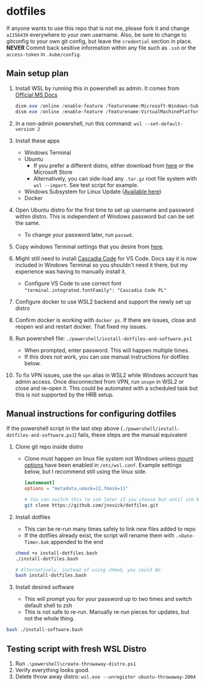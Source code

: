 # dotfiles

If anyone wants to use this repo that is not me, please fork it and change `a1156439` everywhere to your own username.
Also, be sure to change to gitconfig to your own git config, but leave the `credential` section in place.
**NEVER** Commit back sesitive information within any file such as `.ssh` or the `access-token` in `.kube/config`.

## Main setup plan

1. Install WSL by running this in powershell as admin. It comes from [Official MS Docs](https://docs.microsoft.com/en-us/windows/wsl/install-win10)

   ```powershell
   dism.exe /online /enable-feature /featurename:Microsoft-Windows-Subsystem-Linux /all /norestart
   dism.exe /online /enable-feature /featurename:VirtualMachinePlatform /all /norestart
   ```

1. In a non-admin powershell, run this command: `wsl --set-default-version 2`
1. Install these apps
   - Windows Terminal
   - Ubuntu
     - If you prefer a different distro, either download from
       [here](https://docs.microsoft.com/en-us/windows/wsl/install-manual)
       or the Microsoft Store
     - Alternatively, you can side-load any `.tar.gz` root file system with `wsl --import`. See test script for example.
   - Windows Subsystem for Linux Update
     ([Available here](https://docs.microsoft.com/en-us/windows/wsl/install-win10#step-4---download-the-linux-kernel-update-package))
   - Docker
1. Open Ubuntu distro for the first time to set up username and password within distro. This is independent of Windows password but can be set the same.
   - To change your password later, run `passwd`.
1. Copy windows Terminal settings that you desire from [here](./WindowsTerminalSettings.jsonc).
1. Might still need to install [Cascadia Code](https://docs.microsoft.com/en-us/windows/terminal/cascadia-code) for VS Code.
   Docs say it is now included in Windows Terminal so you shouldn't need it there, but my experience was having to manually install it.
   - Configure VS Code to use correct font `"terminal.integrated.fontFamily": "Cascadia Code PL"`
1. Configure docker to use WSL2 backend and support the newly set up distro
1. Confirm docker is working with `docker ps`. If there are issues, close and reopen wsl and restart docker. That fixed my issues.
1. Run powershell file: `./powershell/install-dotfiles-and-software.ps1`
   - When prompted, enter password. This will happen multiple times.
   - If this does not work, you can use manual instructions for dotfiles below.
1. To fix VPN issues, use the `vpn` alias in WSL2 while Windows account has admin access. Once disconnected from VPN, run `unvpn` in WSL2 or
   close and re-open it. This could be automated with a scheduled task but this is not supported by the HRB setup.

## Manual instructions for configuring dotfiles

If the powershell script in the last step above (`./powershell/install-dotfiles-and-software.ps1`) fails, these steps are the manual equivalent

1. Clone git repo inside distro

   - Clone must happen on linux file system not Windows unless [mount options](https://docs.microsoft.com/en-us/windows/wsl/wsl-config#mount-options)
     have been enabled in `/etc/wsl.conf`. Example settings below, but I recommend still using the linux side.

     ```conf
     [automount]
     options = "metadata,umask=22,fmask=11"
     ```

     ```bash
     # You can switch this to ssh later if you choose but until ssh keys are created and added in GitHub, you must use https
     git clone https://github.com/jnovick/dotfiles.git
     ```

2. Install dotfiles

   - This can be re-run many times safely to link new files added to repo
   - If the dotfiles already exist, the script will rename them with `.<Date-Time>.bak` appended to the end

   ```bash
   chmod +x install-dotfiles.bash
   ./install-dotfiles.bash

   # Alternatively, instead of using chmod, you could do:
   bash install-dotfiles.bash
   ```

3. Install desired software
   - This will prompt you for your password up to two times and switch default shell to zsh
   - This is not safe to re-run. Manually re-run pieces for updates, but not the whole thing.

```bash
bash ./install-software.bash
```

## Testing script with fresh WSL Distro

1. Run `.\powershell\create-throwaway-distro.ps1`
1. Verify everything looks good.
1. Delete throw away distro: `wsl.exe --unregister ubuntu-throwaway-2004`

